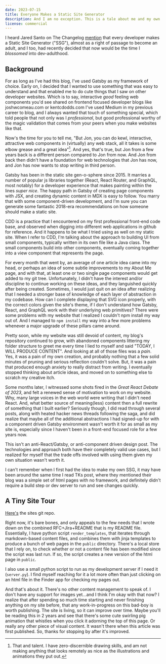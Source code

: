 ```yaml
---
date: 2023-07-15
title: Everyone Makes a Static Site Generator
description: And I am no exception. This is a tale about me and my own static site generator which now backs this website.
license: commercial
---
```


I heard Jared Santo on The Changelog [mention](https://changelog.com/podcast/546#transcript-176) that every developer makes a Static Site Generator ("SSG"), almost as a right of passage to become an adult, and I too, had recently decided that now would be the time I *blossomed* into dev-adulthood. 

## Background

For as long as I've had this blog, I've used Gatsby as my framework of choice. Early on, I decided that I wanted to use something that was easy to understand and that enabled me to do cute things that I saw on other developer websites. Which is to say, interactive *good* feeling web components you'd see shared on frontend focused developer blogs like joshwcomeau.com or kentcdodds.com  I've used Medium in my previous career to blog, and I always wanted that touch of something special, which told people that not only was I *professional*, but good professional worthy of the magic validation that comes from your peers when you make websites like that.

Now's the time for you to tell me, "But Jon, you can do kewl, interactive, attractive web components in (virtually) any web stack, all it takes is some elbow grease and a great idea"[^1]. And yes, that's true, but Jon from a few years back is a different person compared to Jon from now. And Jon from back then didn't have a foundation for web technologies that Jon has now, and Jon has now wants to stop writing in third person.

Gatsby has been in the static site gen-o-sphere since 2015. It marries a number of popular js libraries together (React, React Router, and GraphQL, most notably) for a developer experience that makes painting within the lines *super nice*. The happy path in Gatsby of creating page components with JSX, and creating dynamic content in MDX is easy to follow. You marry that with some component-driven development, and I'm sure you can generate some fantastic 2018-era recommendations on how someone should make a static site.

CDD is a practice that I encountered on my first professional front-end code base, and observed when digging into different web applications in github for reference. And it happens to be what I tried using as well on my static site. When I refer to CDD, I'm talking about the approach to building UI from small components, typically written in its own file like a Java class. The small components build into other components, eventually coming together into a view component that represents the page.

For every month that went by, an average of one article idea came into my head, or perhaps an idea of some subtle improvements to my About Me page, and with that, at least one or two single page components would get added to my git tree. Unfortunately, I didn't have the interest and/or discipline to continue working on these ideas, and they languished quickly after being created. Sometimes, I would just quit on an idea after realizing that I needed a stronger base of knowledge of each layer of abstraction in my codebase. How can I complete displaying that SVG icon properly, with the correct colors given the site's theme, if I don't understand how Gatsby, React, and GraphQL work with their underlying web primitives? There were some problems with my website that I realized I couldn't npm install my way out of. And I managed to `npm install` my way into a few more problems whenever a major upgrade of these pillars came around.

Pretty soon, while my website was still devoid of content, my blog's repository continued to grow, with abandoned components littering my folder structure to greet me every time I lied to myself and said "TODAY, I WILL PRODUCE CONTENT". And looking at all of those files was a *pain*. Yes, it was a pain of my own creation, and probably nothing that a few solid minutes of pruning and serious reflection couldn't solve. But, it was a pain that produced enough anxiety to really distract from writing. I eventually stopped thinking about article ideas, and moved on to something else to scratch my creative itch.

Some months later, I witnessed some shots fired in the *Great React Debate of 2023*, and felt a renewed sense of motivation to work on my website. Why, many large voices in the web world were writing that I didn't need React. And, what better source of meaning(less) content then a full rewrite of something that I built earlier? Seriously though, I did read through several posts, along with heated hacker news threads following the saga, and did realize that maybe all of the additional abstractions I had signed-up for with a component driven Gatsby environment wasn't worth it for as small as my site is, especially since I haven't been in a front-end focused role for a few years now.

This isn't an anti-React/Gatsby, or anti-component driven design post. The technologies and approach both have their completely valid use cases, but I realized for myself that the trade offs involved with using them given my own situation wasn't worth it.

I can't remember when I first had the idea to make my own SSG, it may have been around the same time I read TKs post, where they mentioned their blog was a simple set of html pages with no framework, and definitely didn't require a build step or dev server to run and see changes quickly. 

## A Tiny Site Tour

[Here's](https://github.com/jonjohnsontc/cautious-umbrella-bare-blog) the sites git repo. 

Right now, it's bare bones, and only appeals to the few needs that I wrote down on the combined RFC+Jira+README that is my README file. Essentially, I have python script `render_templates`, that iterates through markdown-based content files, and combines them with jinja templates to produce a bunch of web pages in the `public` directory. There's a local store that I rely on, to check whether or not a content file has been modified since the script was last run. If so, the script creates a new version of the html page in `public`.

I also use a small python script to run as my development server if I need it (`server.py`). I find myself reaching for it a lot more often than just clicking on an html file in the Finder app for checking my pages out. 

And that's about it. There's no other content management to speak of. I don't have any support for images yet...and I think I'm okay with that now? I realize that after spending so much time starting and never finishing anything on my site before, that any work-in-progress on this bad-boy is worth publishing. The site is living, so it can improve over time. Maybe you'll be reading this in 2 years and see that there's some cute swirling pig animation that whistles when you click it adorning the top of this page. Or really any other piece of visual content. It wasn't there when this article was first published. So, thanks for stopping by after it's improved.

[^1]: That and talent. I have zero-discernible drawing skills, and am not making anything that looks remotely as nice as the illustrations and animations they put out.

